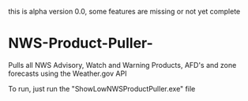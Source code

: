 this is alpha version 0.0, some features are missing or not yet complete

# NWS-Product-Puller-
Pulls all NWS Advisory, Watch and Warning Products, AFD's and zone forecasts using the Weather.gov API

To run, just run the "ShowLowNWSProductPuller.exe" file
